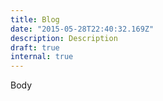 ```yaml
---
title: Blog
date: "2015-05-28T22:40:32.169Z"
description: Description
draft: true
internal: true
---
```


Body
